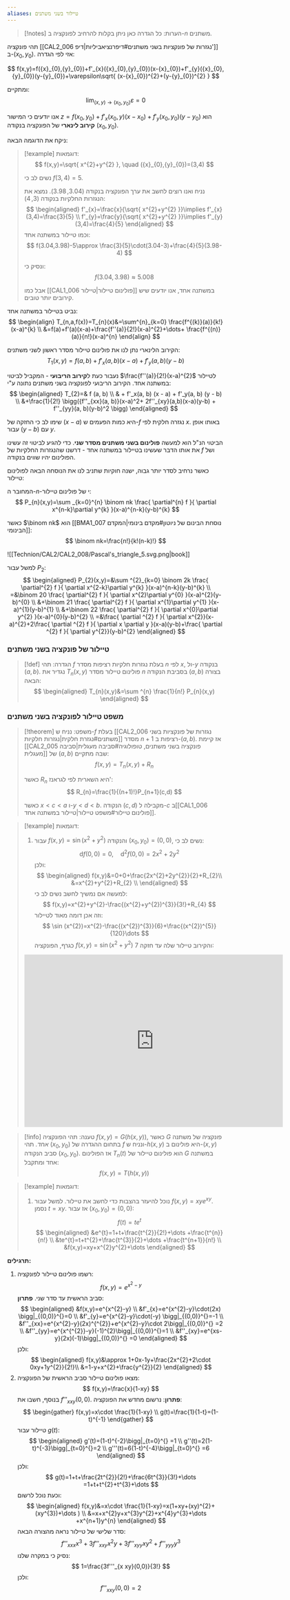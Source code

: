 ```yaml
---
aliases: טיילור בשני משתנים
---
```


>[!notes] הערות:
>כל הגדרה כאן ניתן בקלות להרחיב לפונקציה ב-$n$ משתנים.

תהי פונקציה [[CAL2_006 נגזרות של פונקציות בשני משתנים#דיפרנציאביליות|דיפ']] ב-$({x}_{0},{y}_{0})$. אזי לפי הגדרה:

$$
f(x,y)=f({x}_{0},{y}_{0})+f'_{x}({x}_{0},{y}_{0})(x-{x}_{0})+f'_{y}({x}_{0},{y}_{0})(y-{y}_{0})+\varepsilon\sqrt{ (x-{x}_{0})^{2}+(y-{y}_{0})^{2} }
$$

ומתקיים:
$$
\lim_{ (x,y) \to ({x}_{0},{y}_{0}) } \varepsilon=0
$$

אנו יודעים כי המישור $z=f({x}_{0},{y}_{0})+f'_{x}({x}_{0},y)(x-{x}_{0})+f'_{y}({x}_{0},{y}_{0})(y-{y}_{0})$ הוא **קירוב לינארי** של הפונקציה בנקודה $({x}_{0},{y}_{0})$. 

ניקח את הדוגמה הבאה:
>[!example] דוגמאות:
> $$
> f(x,y)=\sqrt{ x^{2}+y^{2} }, \quad ({x}_{0},{y}_{0})=(3,4)
> $$
> 
> נשים לב כי  $f(3,4)=5$.
> 
> נניח ואנו רוצים לחשב את ערך הפונקציה בנקודה $(3.04,3.98)$.
> נמצא את הנגזרות החלקיות בנקודה $(3,4)$:
> $$
> \begin{aligned}
> f'_{x}=\frac{x}{\sqrt{ x^{2}+y^{2} }}\implies f'_{x}(3,4)=\frac{3}{5} \\
> f'_{y}=\frac{y}{\sqrt{ x^{2}+y^{2} }}\implies f'_{y}(3,4)=\frac{4}{5}
> \end{aligned}
> $$
> וכמו טיילור במשתנה אחד:
> $$
> f(3.04,3.98)-5\approx \frac{3}{5}\cdot(3.04-3)+\frac{4}{5}(3.98-4)
> $$
> 
> ונסיק כי:
> $$
> f(3.04,3.98)\approx 5.008
> $$
> 
> אבל כמו [[CAL1_006 פולינום טיילור|טיילור]] במשתנה אחד, אנו יודעים שיש קירובים יותר טובים. 

נביט בטיילור במשתנה אחד:
$$
\begin{align}
T_{n,a,f(x)}=T_{n}(x)&=\sum^{n}_{k=0} \frac{f^{(k)}(a)}{k!}(x-a)^{k} \\
&=f(a)+f'(a)(x-a)+\frac{f''(a)}{2!}(x-a)^{2}+\dots+ \frac{f^{(n)}(a)}{n!}(x-a)^{n}
 \end{align}
$$

הקירוב הלינארי נתן לנו את פולינום טיילור מסדר ראשון לשני משתנים:
$$
T_{1}(x,y)=f(a,b)+f'_{x}(a,b)(x-a)+f'_{y}(a,b)(y-b)
$$

נעבור כעת ל**קירוב הריבועי** - המקביל לביטוי $\frac{f''(a)}{2!}(x-a)^{2}$ לטיילור במשתנה אחד. הקירוב הריבועי לפונקציה בשני משתנים נתונה ע"י:
$$
\begin{aligned}
T_{2}=& f (a, b) \\
& + f'_x(a, b) (x - a) + f'_y(a, b) (y - b)  \\
&+\frac{1}{2!} \bigg({f''_{xx}(a, b)}(x-a)^2+ 2f''_{xy}(a,b)(x-a)(y-b) + f''_{yy}(a, b)(y-b)^2 \bigg)
\end{aligned}
$$

שימו לב כי החזקה של $(x-a)$ היא כמות הפעמים ש-$f$ נגזרה חלקית לפי $x$. באותו אופן עבור $(y-b)$ עם $y$.

הביטוי הנ"ל הוא למעשה **פולינום בשני משתנים מסדר שני**. כדי להגיע לביטוי זה עשינו את אותו הדבר שעשינו בטיילור במשתנה אחד - דרשנו שהנגזרות החלקיות של $f$ ושל הפולינום יהיו שווים בנקודה.

כאשר נרחיב לסדר יותר גבוה, ישנה חוקיות שתניב לנו את הנוסחה הבאה לפולינום טיילור:

המחובר ה-$n$-י של פולינום טיילור:
$$
P_{n}(x,y)=\sum _{k=0}^{n} \binom nk \frac{ \partial^{n} f }{ \partial x^{n-k}\partial y^{k} }(x-a)^{n-k}(y-b)^{k} 
$$

כאשר $\binom nk$ הוא [[BMA1_007 נוסחת הבינום של ניוטון#מקדם בינומי|המקדם הבינומי]]:
$$
\binom nk=\frac{n!}{k!(n-k)!}
$$


![[Technion/CAL2/CAL2_008/Pascal's_triangle_5.svg.png|book]]


למשל עבור $P_{2}$:
$$
\begin{aligned}
P_{2}(x,y)=&\sum ^{2}_{k=0} \binom 2k \frac{ \partial^{2} f }{ \partial x^{2-k}\partial y^{k} }(x-a)^{n-k}(y-b)^{k}  \\
=&\binom 20 \frac{ \partial^{2} f }{ \partial x^{2}\partial y^{0} }(x-a)^{2}(y-b)^{0}  \\
&+\binom 21 \frac{ \partial^{2} f }{ \partial x^{1}\partial y^{1} }(x-a)^{1}(y-b)^{1}   \\
&+\binom 22 \frac{ \partial^{2} f }{ \partial x^{0}\partial y^{2} }(x-a)^{0}(y-b)^{2} \\
=&\frac{ \partial ^{2} f }{ \partial x^{2}}(x-a)^{2}+2\frac{ \partial ^{2} f }{ \partial x \partial y }(x-a)(y-b)+\frac{ \partial ^{2} f }{ \partial y^{2}}(y-b)^{2}	
\end{aligned}
$$

### טיילור של פונקציה בשני משתנים
>[!def] הגדרה:
>תהי $f$ בעלת נגזרות חלקיות רציפות מסדר $n$ לפי $x$, ול-$y$ בנקודה $(a,b)$. נגדיר את $T_{n}(x,y)$ פולינום טיילור מסדר $n$ בסביבת הנקודה $(a,b)$ בצורה הבאה:
>$$
> \begin{aligned}
> T_{n}(x,y)&=\sum ^{n} \frac{1}{n!} P_{n}(x,y)
> \end{aligned}
> $$

### משפט טיילור לפונקציה בשני משתנים
>[!theorem] משפט:
>נניח ש-$f$ בעלת [[CAL2_006 נגזרות של פונקציות בשני משתנים#נגזרת חלקית|נגזרות חלקיות]] מסדר $n+1$ רציפות ב-$(a,b)$. אז קיימת [[CAL2_005 פונקציה בשני משתנים, טופולוגיה#סביבה מעגלית|סביבה מעגלית]] של $(a,b)$ שבה מתקיים:
>$$
> f(x,y)=T_{n}(x,y)+R_{n}
> $$
>
> כאשר $R_{n}$ היא השארית לפי לגראנז':
> $$
> R_{n}=\frac{1}{(n+1)!}P_{n+1}(c,d)
> $$
> 
> כאשר $x<c<a$ ו-$y<d<b$.
> הנקודה $(c,d)$ מקבילה ל-$c$ ב[[CAL1_006 פולינום טיילור#משפט טיילור|טיילור במשתנה אחד]].

>[!example] דוגמאות:
>1. עבור $f(x,y)=\sin(x^{2}+y^{2})$ והנקודה $({x}_{0},{y}_{0})=(0,0)$, נשים לב כי:
>	$$
>	\mathrm{d}f(0,0)=0, \quad \mathrm{d}^{2}f(0,0)=2x^{2}+2y^{2}
>	$$
>	ולכן:
>	$$
>	\begin{aligned}
>	f(x,y)&=0+0+\frac{2x^{2}+2y^{2}}{2}+R_{2}\\
>	&=x^{2}+y^{2}+R_{2} \\
>	\end{aligned}
>	$$
>	למעשה אם נמשיך לחשב נשים לב כי:
>	$$
>	f(x,y)=x^{2}+y^{2}-\frac{(x^{2}+y^{2})^{3}}{3!}+R_{4}
>	$$
>	וזה אכן דומה מאוד לטיילור:
>	$$
>	\sin (x^{2})=x^{2}-\frac{(x^{2})^{3}}{6}+\frac{(x^{2})^{5}}{120}\dots 
>	$$
>	כגרף, הפונקציה $f(x,y)=\sin(x^{2}+y^{2})$ והקירוב טיילור שלה עד חזקה $7$:
>	<iframe scrolling="no" title="Sine function"  class="geo" src="https://www.geogebra.org/material/iframe/id/cd2xem5m/width/700/height/400/border/ffffff/sfsb/true/smb/false/stb/false/stbh/false/ai/false/asb/false/sri/false/rc/false/ld/true/sdz/true/ctl/false" width="600px" height="400px" style="border:0px;"> </iframe>
>	

>[!info] טענה:
>תהי הפונקציה $f(x,y)=G(h(x,y))$, כאשר $G$ פונקציה של משתנה *אחד.* תהי $({x}_{0},{y}_{0})$ בתחום ההגדרה של $f$ ונניח ש-$h(x,y)$ היא פולינום ב-$(x,y)$ סביב הנקודה $({x}_{0},{y}_{0})$.
>	אז הפולינום $T_{n}(t)$ הוא פולינום טיילור של $G$ במשתנה אחד ומתקבל:
>	$$
>	f(x,y)=T(h(x,y))
>	$$

>[!example] דוגמאות:
>1. נוכל להיעזר בהצבות כדי לחשב את טיילור. למשל עבור $f(x,y)=xye^{xy}$. נסמן $t=xy$. אז עבור $({x}_{0},{y}_{0})=(0,0)$:
>	$$
>	f(t)=te^{t}
>	$$
>	$$
>	\begin{aligned}
>	&e^{t}=1+t+\frac{t^{2}}{2!}+\dots +\frac{t^{n}}{n!} \\
>	&te^{t}=t+t^{2}+\frac{t^{3}}{2}+\dots +\frac{t^{n+1}}{n!} \\
>	&f(x,y)=xy+x^{2}y^{2}+\dots 
>	\end{aligned}
>	$$

**תרגילים:**
1. רשמו פולינום טיילור לפונקציה:
	$$
	f(x,y)=e^{x^{2}-y}
	$$
	סביב הראשית עד סדר שני.
	**פתרון**:
	$$
	\begin{aligned}
	&f(x,y)=e^{x^{2}-y} \\
	&f'_{x}=e^{x^{2}-y}\cdot(2x) \bigg|_{(0,0)}^{}=0 \\
	&f'_{y}=e^{x^{2}-y}\cdot(-y) \bigg|_{(0,0)}^{}=-1 \\
	&f''_{xx}=e^{x^{2}-y}(2x)^{^{2}}+e^{x^{2}-y}\cdot 2\bigg|_{(0,0)}^{} =2 \\
	&f''_{yy}=e^{x^{^{2}}-y}(-1)^{2}\bigg|_{(0,0)}^{}=1 \\
	&f''_{xy}=e^{xs-y}(2x)(-1)\bigg|_{(0,0)}^{} =0 
	\end{aligned}
	$$
	ולכן:
	$$
	\begin{aligned}
	f(x,y)&\approx 1+0x-1y+\frac{2x^{2}+2\cdot 0xy+1y^{2}}{2!}\\
	&=1-y+x^{2}+\frac{y^{2}}{2}
	\end{aligned}
	$$
2. מצאו פולינום טיילור סביב הראשית של הפונקציה:
	$$
	f(x,y)=\frac{x}{1-xy}
	$$
	בנוסף, חשבו את $f'''_{xxy}(0,0)$.
	**פתרון**:
	נרשום מחדש את הפונקציה:
	$$
	\begin{gather}
	f(x,y)=x\cdot \frac{1}{1-xy} \\
	g(t)=\frac{1}{1-t}=(1-t)^{-1}
	\end{gather}
	$$
	טיילור עבור $g(t)$:
	$$
	\begin{aligned}
	g'(t)=(1-t)^{-2}\bigg|_{t=0}^{} =1 \\
	g''(t)=2(1-t)^{-3}\bigg|_{t=0}^{}=2 \\
	g'''(t)=6(1-t)^{-4}\bigg|_{t=0}^{} =6 
	\end{aligned}
	$$
	ולכן:
	$$
	g(t)=1+t+\frac{2t^{2}}{2!}+\frac{6t^{3}}{3!}+\dots =1+t+t^{2}+t^{3}+\dots 
	$$
	וכעת נוכל לרשום:
	$$
	\begin{aligned}
	f(x,y)&=x\cdot \frac{1}{1-xy}=x(1+xy+(xy)^{2}+(xy^{3})+\dots ) \\
	&=x+x^{2}y+x^{3}y^{2}+x^{4}y^{3}+\dots +x^{n+1}y^{n}
	\end{aligned}
	$$
	סדר שלישי של טיילור נראה מהצורה הבאה:
	$$
	f'''_{xxx}x^{3}+3f'''_{x xy}x^{2}y+3f'''_{xyy}xy^{2}+f'''_{yyy}y^{3}
	$$
	נסיק כי במקרה שלנו:
	$$
	1=\frac{3f'''_{x xy}(0,0)}{3!}
	$$
	ולכן:
	$$
	f'''_{x xy}(0,0)=2
	$$
